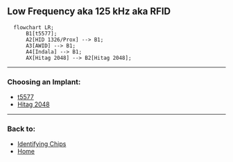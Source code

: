 Low Frequency aka 125 kHz aka RFID
---

```mermaid
  flowchart LR;
      B1[t5577];
      A2[HID 1326/Prox] --> B1;
      A3[AWID] --> B1;
      A4[Indala] --> B1;
      AX[Hitag 2048] --> B2[Hitag 2048];

```

---

### Choosing an Implant:
- [t5577](T5577_OPTIONS.md)
- [Hitag 2048](https://dngr.us/xht)

---
### Back to:
- [Identifying Chips](../basics/ID_CHIPS.md)
- [Home](../README.md)
